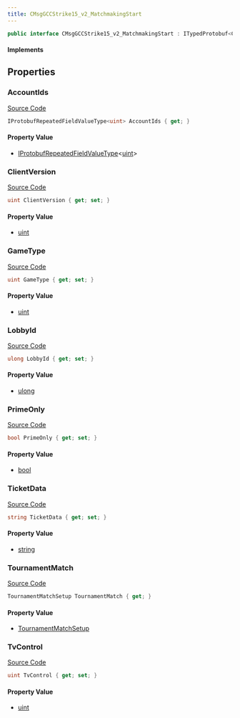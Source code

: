 ```yaml
---
title: CMsgGCCStrike15_v2_MatchmakingStart
---
```


```csharp
public interface CMsgGCCStrike15_v2_MatchmakingStart : ITypedProtobuf<CMsgGCCStrike15_v2_MatchmakingStart>, INativeHandle
```

#### Implements

## Properties

### AccountIds

[Source Code](https://github.com/swiftly-solution/swiftlys2/blob/main/managed/src/SwiftlyS2.Generated/Protobufs/Interfaces/CMsgGCCStrike15_v2_MatchmakingStart.cs#L13)

```csharp
IProtobufRepeatedFieldValueType<uint> AccountIds { get; }
```

#### Property Value

- [IProtobufRepeatedFieldValueType](/docs/api/shared/netmessages/iprotobufrepeatedfieldvaluetype-1)<[uint](https://learn.microsoft.com/dotnet/api/system.uint32)>

### ClientVersion

[Source Code](https://github.com/swiftly-solution/swiftlys2/blob/main/managed/src/SwiftlyS2.Generated/Protobufs/Interfaces/CMsgGCCStrike15_v2_MatchmakingStart.cs#L22)

```csharp
uint ClientVersion { get; set; }
```

#### Property Value

- [uint](https://learn.microsoft.com/dotnet/api/system.uint32)

### GameType

[Source Code](https://github.com/swiftly-solution/swiftlys2/blob/main/managed/src/SwiftlyS2.Generated/Protobufs/Interfaces/CMsgGCCStrike15_v2_MatchmakingStart.cs#L16)

```csharp
uint GameType { get; set; }
```

#### Property Value

- [uint](https://learn.microsoft.com/dotnet/api/system.uint32)

### LobbyId

[Source Code](https://github.com/swiftly-solution/swiftlys2/blob/main/managed/src/SwiftlyS2.Generated/Protobufs/Interfaces/CMsgGCCStrike15_v2_MatchmakingStart.cs#L34)

```csharp
ulong LobbyId { get; set; }
```

#### Property Value

- [ulong](https://learn.microsoft.com/dotnet/api/system.uint64)

### PrimeOnly

[Source Code](https://github.com/swiftly-solution/swiftlys2/blob/main/managed/src/SwiftlyS2.Generated/Protobufs/Interfaces/CMsgGCCStrike15_v2_MatchmakingStart.cs#L28)

```csharp
bool PrimeOnly { get; set; }
```

#### Property Value

- [bool](https://learn.microsoft.com/dotnet/api/system.boolean)

### TicketData

[Source Code](https://github.com/swiftly-solution/swiftlys2/blob/main/managed/src/SwiftlyS2.Generated/Protobufs/Interfaces/CMsgGCCStrike15_v2_MatchmakingStart.cs#L19)

```csharp
string TicketData { get; set; }
```

#### Property Value

- [string](https://learn.microsoft.com/dotnet/api/system.string)

### TournamentMatch

[Source Code](https://github.com/swiftly-solution/swiftlys2/blob/main/managed/src/SwiftlyS2.Generated/Protobufs/Interfaces/CMsgGCCStrike15_v2_MatchmakingStart.cs#L25)

```csharp
TournamentMatchSetup TournamentMatch { get; }
```

#### Property Value

- [TournamentMatchSetup](/docs/api/shared/protobufdefinitions/tournamentmatchsetup)

### TvControl

[Source Code](https://github.com/swiftly-solution/swiftlys2/blob/main/managed/src/SwiftlyS2.Generated/Protobufs/Interfaces/CMsgGCCStrike15_v2_MatchmakingStart.cs#L31)

```csharp
uint TvControl { get; set; }
```

#### Property Value

- [uint](https://learn.microsoft.com/dotnet/api/system.uint32)

